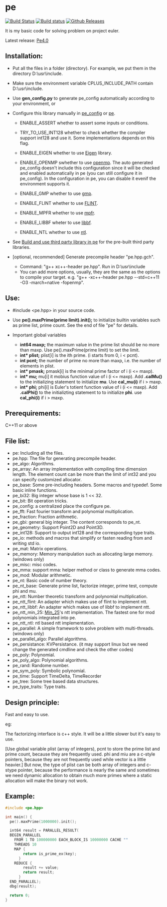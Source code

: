 pe
==

[![Build Status](https://travis-ci.org/baihacker/pe.svg?branch=master)](https://travis-ci.org/baihacker/pe)
[![Build status](https://ci.appveyor.com/api/projects/status/scaji00tde2gb7uy?svg=true)](https://ci.appveyor.com/project/baihacker/pe)
[![Github Releases](https://img.shields.io/github/release/baihacker/pe.svg)](https://github.com/baihacker/pe/releases)

It is my basic code for solving problem on project euler.

Latest release: [Pe4.0](https://github.com/baihacker/pe/releases)

Installation:
-------------
* Put all the files in a folder (directory). For example, we put them in the directory D:\usr\include.
* Make sure the environment variable CPLUS_INCLUDE_PATH contain D:\usr\include.
* Use **gen_config.py** to generate pe_config automatically according to your environment, or
* Configure this library manually in [pe_config](https://github.com/baihacker/pe/blob/master/pe_config) or [pe](https://github.com/baihacker/pe/blob/master/pe). 
  * ENABLE_ASSERT whether to assert some inputs or conditions.

  * TRY_TO_USE_INT128 whether to check whether the compiler support int128 and use it. Some implementations depends on this flag.

  * ENABLE_EIGEN whether to use [Eigen](http://eigen.tuxfamily.org/index.php?title=Main_Page) library.

  * ENABLE_OPENMP swhether to use [openmp](http://www.openmp.org). The auto generated pe_config doesn't include this configuration since it will be checked and enabled automatically in pe (you can still configure it in pe_config). In the configuration in pe, you can disable it evenif the environment supports it.

  * ENABLE_GMP whether to use [gmp](https://gmplib.org).

  * ENABLE_FLINT whether to use [FLINT](http://www.flintlib.org).

  * ENABLE_MPFR whether to use [mpfr](https://www.mpfr.org).

  * ENABLE_LIBBF wheter to use [libbf](https://bellard.org/libbf).

  * ENABLE_NTL whether to use [ntl](https://www.shoup.net/ntl/download.html).

* See [Build and use third party library in pe](https://github.com/baihacker/pe/blob/master/libraries_on_win64.md#build-and-use-third-party-library-in-pe) for the pre-built third party libraries.

* [optional, recommended] Generate precompile header "pe.hpp.gch".
  * Command: "g++ xc++-header pe.hpp". Run in D:\usr\include
  * You can add more options, usually, they are the same as the options to compile your target. e.g. "g++ -xc++-header pe.hpp --std=c++11 -O3 -march=native -fopenmp".

Use:
----
* #include <pe.hpp> in your source code.

* Use **pe().maxPrime(prime limit).init();** to initialize builtin variables such as prime list, prime count. See the end of file "pe" for details.

* Important global variables
  * **int64 maxp;** the maximum value in the prime list should be no more than maxp. Use pe().maxPrime(prime limit) to set the limit.
  * **int\* plist;** plist[i] is the ith prime. (i starts from 0, i < pcnt).
  * **int pcnt;** the number of prime no more than maxp, i.e. the number of elements in plist.
  * **int\* pmask;** pmask[i] is the minimal prime factor of i (i <= maxp).
  * **int\* mu;** mu[i] it mobius function value of i (i <= maxp). Add **.calMu()** to the initializing statement to initialize **mu**. Use **cal_mu(i)** if i > maxp.
  * **int\* phi;** phi[i] is Euler's totient function value of i (i <= maxp). Add **.calPhi()** to the initializting statement to to initialize **phi**. use **cal_phi(i)** if i > maxp.

Prerequirements:
----------------
C++11 or above

File list:
-----------
* pe: Including all the files.
* pe.hpp: The file for generating precompile header.
* pe_algo: Algorithms.
* pe_array: An array implementation with compiling time dimension length. The element count can be more than the limit of int32 and you can specify customized allocator.
* pe_base: Some pre-including headers. Some macros and typedef. Some basic inline functions.
* pe_bi32: Big integer whose base is 1 << 32.
* pe_bit: Bit operation tricks.
* pe_config: a centralized place the configure pe.
* pe_fft: Fast fourier transform and polynomial multiplication.
* pe_fraction: Fraction arithmetic.
* pe_gbi: general big integer. The content corresponds to pe_nt.
* pe_geometry: Support Point2D and Point3D.
* pe_int128: Support to output int128 and the corresponding type traits.
* pe_io: methods and macros that simplify or fasten reading from and writing std io.
* pe_mat: Matrix operations.
* pe_memory: Memory manipulation such as allocating large memory. (windows only)
* pe_misc: misc codes.
* pe_mma: support mma: helper method or class to generate mma codes.
* pe_mod: Modular arithmetic.
* pe_nt: Basic code of number theory.
* pe_nt_base: Generate prime list, factorize integer, prime test, compute phi and mu.
* pe_ntt: Number theoretic transform and polynomial multiplication.
* pe_ntt_flint: An adapter which makes use of flint to implement ntt.
* pe_ntt_libbf: An adapter which makes use of libbf to implement ntt.
* pe_ntt_min_25: [Min_25](https://github.com/min-25)'s ntt implementation. The fastest one for mod polynomials integrated into pe.
* pe_ntt_ntl: ntl based ntt implementation.
* pe_parallel: A simple framework to solve problem with multi-threads. (windows only)
* pe_parallel_algo: Parallel algorithms.
* pe_persistance: KVPersistance. (it may support linux but we need change the generated cmdline and check the other codes)
* pe_poly: Polynomial.
* pe_poly_algo: Polynomial algorithms.
* pe_rand: Randome number.
* pe_sym_poly: Symbolic polynomial.
* pe_time: Support TimeDelta, TimeRecorder
* pe_tree: Some tree based data structures.
* pe_type_traits: Type traits.

Design principle:
--------------------
Fast and easy to use.

eg:

The factorizing interface is c++ style. It will be a little slower but it's easy to use.

[Use global variable plist (array of integers), pcnt to store the prime list and prime count, because they are frequently used. phi and miu are a c-style pointers, because they are not frequently used while vector<int> is a little heavier.] But now, the type of plist can be both array of integers and c-stype pointer, because the performance is nearly the same and sometimes we need dynamic allocation to obtain much more primes where a static allocation will make the binary not work.

Example:
--------
```cpp
#include <pe.hpp>

int main() {
  pe().maxPrime(1000000).init();

  int64 result = PARALLEL_RESULT(
  BEGIN_PARALLEL
    FROM 1 TO 100000000 EACH_BLOCK_IS 10000000 CACHE ""
    THREADS 10
    MAP {
        return is_prime_ex(key);
      }
    REDUCE {
        result += value;
        return result;
      }
  END_PARALLEL);
  dbg(result);

  return 0;
}
```
